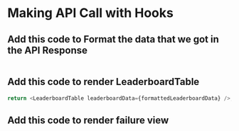 # Making API Call with Hooks

## Add this code to Format the data that we got in the API Response

```js

```

## Add this code to render LeaderboardTable

```js
return <LeaderboardTable leaderboardData={formattedLeaderboardData} />;
```

## Add this code to render failure view

```js

```
